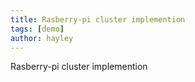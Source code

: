 ```yaml
---
title: Rasberry-pi cluster implemention
tags: [demo]
author: hayley
---
```


Rasberry-pi cluster implemention

